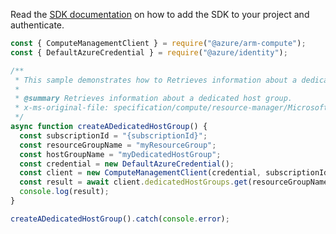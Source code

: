 Read the [SDK documentation](https://github.com/Azure/azure-sdk-for-js/blob/%40azure%2Farm-compute_18.0.0/sdk/compute/arm-compute/README.md) on how to add the SDK to your project and authenticate.

```javascript
const { ComputeManagementClient } = require("@azure/arm-compute");
const { DefaultAzureCredential } = require("@azure/identity");

/**
 * This sample demonstrates how to Retrieves information about a dedicated host group.
 *
 * @summary Retrieves information about a dedicated host group.
 * x-ms-original-file: specification/compute/resource-manager/Microsoft.Compute/stable/2022-03-01/ComputeRP/examples/dedicatedHostExamples/DedicatedHostGroup_Get.json
 */
async function createADedicatedHostGroup() {
  const subscriptionId = "{subscriptionId}";
  const resourceGroupName = "myResourceGroup";
  const hostGroupName = "myDedicatedHostGroup";
  const credential = new DefaultAzureCredential();
  const client = new ComputeManagementClient(credential, subscriptionId);
  const result = await client.dedicatedHostGroups.get(resourceGroupName, hostGroupName);
  console.log(result);
}

createADedicatedHostGroup().catch(console.error);
```
